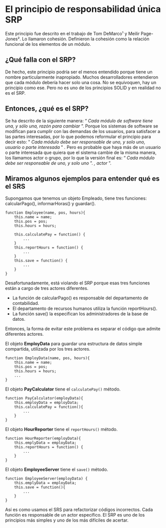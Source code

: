 # El principio de responsabilidad única SRP

Este principio fue descrito en el trabajo de Tom DeMarco¹ y Meilir Page-Jones². Lo llamaron cohesión. Definieron la cohesión como la relación funcional de los elementos de un módulo.

## ¿Qué falla con el SRP?

De hecho, este principio podría ser el menos entendido porque tiene un nombre particularmente inapropiado. Muchos desarrolladores entendieron que cada módulo debería hacer solo una cosa. No se equivoquen, hay un principio como ese. Pero no es uno de los principios SOLID y en realidad no es el SRP.

## Entonces, ¿qué es el SRP?

Se ha descrito de la siguiente manera: “ *Cada módulo de software tiene una, y sólo una, razón para cambiar* ”. Porque los sistemas de software se modifican para cumplir con las demandas de los usuarios, para satisfacer a las partes interesadas, por lo que podemos reformular el principio para decir esto: " *Cada módulo debe ser responsable de uno, y solo uno, usuario o parte interesada* " *.* Pero es probable que haya más de un usuario o parte interesada que quiera que el sistema cambie de la misma manera, los llamamos actor o grupo, por lo que la versión final es: “ *Cada módulo debe ser responsable de uno, y solo uno* ”. *, actor* ”.

## Miramos algunos ejemplos para entender qué es el SRS

Supongamos que tenemos un objeto Empleado, tiene tres funciones: calcularPago(), informarHoras() y guardar().

```tsx
function Employee(name, pos, hours){
	this.name = name;
	this.pos = pos;
	this.hours = hours;

	this.calculatePay = function() {
		...
	}
	this.reportHours = function() {
		...
	}
	this.save = function() {
		...
	}
}
```

Desafortunadamente, está violando el SRP porque esas tres funciones están a cargo de tres actores diferentes.

- La función de calcularPago() es responsable del departamento de contabilidad.
- El departamento de recursos humanos utiliza la función reportHours().
- La función save() la especifican los administradores de la base de datos.

Entonces, la forma de evitar este problema es separar el código que admite diferentes actores.

El objeto **EmployData** para guardar una estructura de datos simple compartida, utilizada por los tres actores.

```tsx
function EmployData(name, pos, hours){
	this.name = name;
	this.pos = pos;
	this.hours = hours;
	...
}
```

El objeto **PayCalculator** tiene el `calculatePay()` método.

```tsx
function PayCalculator(employData){
	this.employData = employData;
	this.calculatePay = function(){
		...
	}
}
```

El objeto **HourReporter** tiene el `reportHours()` método.

```tsx
function HourReporter(employData){
	this.emplyData = employData;
	this.reportHours = function() {
		...
	}
}
```

El objeto **EmployeeServer** tiene el `save()` método.

```tsx
function EmployeeServer(employData) {
	this.emplyData = employData;
	this.save = function(){
		...
	}
}
```

Así es como usamos el SRS para refactorizar códigos incorrectos. Cada función es responsable de un actor específico. El SRP es uno de los principios más simples y uno de los más difíciles de acertar.
